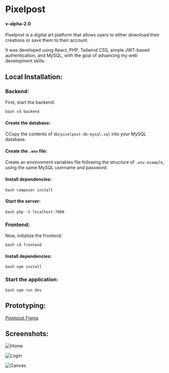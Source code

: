 # Pixelpost
#### v-alpha-2.0

Pixelpost is a digital art platform that allows users to either download their creations or save them to their account. 

It was developed using React, PHP, Tailwind CSS, simple JWT-based authentication, and MySQL, with the goal of advancing my web development skills.

## Local Installation:

### Backend:

First, start the backend:

``bash
cd backend
``

#### Create the database:

CCopy the contents of `db/pixelpost-db-mysql.sql` into your MySQL database.

#### Create the `.env` file:

Create an environment variables file following the structure of `.env.example`, using the same MySQL username and password.

#### Install dependencies:

``bash
composer install
``

#### Start the server:

``bash
php -S localhost:7000
``

### Frontend: 

Now, initialize the frontend:

``bash
cd frontend
``

#### Install dependencies:

``bash
npm install
``

### Start the application:

``bash
npm run dev
``

## Prototyping: 

[Pixelpost Figma](https://www.figma.com/design/sV995gkHQ95o3tC8WoQkkx/Untitled?node-id=109-101&p=f&t=3UoeuqwmI08XuRyU-0)

## Screenshots:

![Home](https://res.cloudinary.com/dp5iuxy1u/image/upload/v1740434680/print-2-pixelpost-home.png)

![Login](https://res.cloudinary.com/dp5iuxy1u/image/upload/v1740434680/print-1-pixelpost-login.png)

![Canvas](https://res.cloudinary.com/dp5iuxy1u/image/upload/v1740434680/print-3-pixelpost-canvas.png)